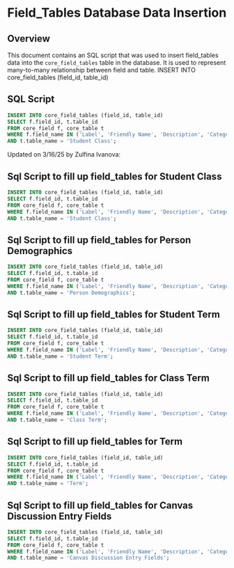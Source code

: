# Field_Tables Database Data Insertion

## Overview
This document contains an SQL script that was used to  insert field_tables data into the `core_field_tables` table in the database. 
It is used to represent many-to-many relationship between field and table. INSERT INTO core_field_tables (field_id, table_id)

## SQL Script
```sql
INSERT INTO core_field_tables (field_id, table_id)
SELECT f.field_id, t.table_id
FROM core_field f, core_table t
WHERE f.field_name IN ('Label', 'Friendly Name', 'Description', 'Category', 'Source', 'Name', 'Dataset Name')
AND t.table_name = 'Student Class';
```

Updated on 3/16/25 by Zulfina Ivanova:

## Sql Script to fill up field_tables for Student Class
```sql
INSERT INTO core_field_tables (field_id, table_id)
SELECT f.field_id, t.table_id
FROM core_field f, core_table t
WHERE f.field_name IN ('Label', 'Friendly Name', 'Description', 'Category', 'Source', 'Type', 'Name', 'Dataset Name', 'Sample Data', 'Null Handling', 'Data Type', 'De-Identified', 'Additional Notes')
AND t.table_name = 'Student Class';
```

## Sql Script to fill up field_tables for Person Demographics
```sql
INSERT INTO core_field_tables (field_id, table_id)
SELECT f.field_id, t.table_id
FROM core_field f, core_table t
WHERE f.field_name IN ('Label', 'Friendly Name', 'Description', 'Category', 'Source', 'Name', 'Dataset Name', 'Sample Data', 'Data Type', 'De-Identified', 'Additional Notes')
AND t.table_name = 'Person Demographics';
```

## Sql Script to fill up field_tables for Student Term
```sql
INSERT INTO core_field_tables (field_id, table_id)
SELECT f.field_id, t.table_id
FROM core_field f, core_table t
WHERE f.field_name IN ('Label', 'Friendly Name', 'Description', 'Category', 'Source', 'Name', 'Dataset Name', 'Sample Data', 'Data Type', 'De-Identified')
AND t.table_name = 'Student Term';
```

## Sql Script to fill up field_tables for Class Term
```sql
INSERT INTO core_field_tables (field_id, table_id)
SELECT f.field_id, t.table_id
FROM core_field f, core_table t
WHERE f.field_name IN ('Label', 'Friendly Name', 'Description', 'Category', 'Source', 'Name', 'Dataset Name', 'Sample Data', 'Data Type', 'De-Identified', 'Additional Notes')
AND t.table_name = 'Class Term';
```

## Sql Script to fill up field_tables for Term
```sql
INSERT INTO core_field_tables (field_id, table_id)
SELECT f.field_id, t.table_id
FROM core_field f, core_table t
WHERE f.field_name IN ('Label', 'Friendly Name', 'Description', 'Category', 'Source', 'Name', 'Dataset Name', 'Sample Data', 'Data Type', 'Additional Notes')
AND t.table_name = 'Term';
```

## Sql Script to fill up field_tables for Canvas Discussion Entry Fields
```sql
INSERT INTO core_field_tables (field_id, table_id)
SELECT f.field_id, t.table_id
FROM core_field f, core_table t
WHERE f.field_name IN ('Label', 'Friendly Name', 'Description', 'Category', 'Source', 'Type', 'Name', 'Dataset Name', 'Sample Data', 'Null Handling','Data Type', 'De-Identified', 'Additional Notes')
AND t.table_name = 'Canvas Discussion Entry Fields';
```


